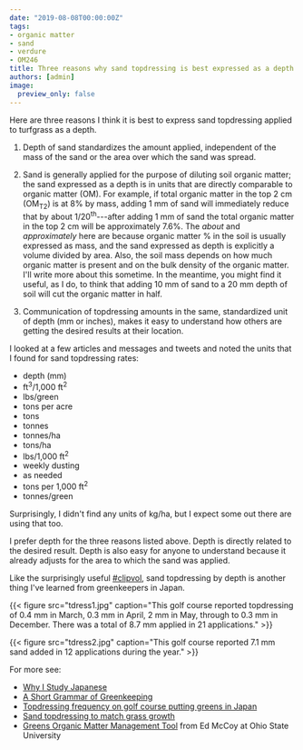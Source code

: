 ```yaml
---
date: "2019-08-08T00:00:00Z"
tags:
- organic matter
- sand
- verdure
- OM246
title: Three reasons why sand topdressing is best expressed as a depth
authors: [admin]
image:
  preview_only: false
---
```


Here are three reasons I think it is best to express sand topdressing applied to turfgrass as a depth.

1. Depth of sand standardizes the amount applied, independent of the mass of the sand or the area over which the sand was spread.

2. Sand is generally applied for the purpose of diluting soil organic matter; the sand expressed as a depth is in units that are directly comparable to organic matter (OM). For example, if total organic matter in the top 2 cm (OM<sub>T2</sub>) is at 8% by mass, adding 1 mm of sand will immediately reduce that by about 1/20<sup>th</sup>---after adding 1 mm of sand the total organic matter in the top 2 cm will be approximately 7.6%. The *about* and *approximately* here are because organic matter % in the soil is usually expressed as mass, and the sand expressed as depth is explicitly a volume divided by area. Also, the soil mass depends on how much organic matter is present and on the bulk density of the organic matter. I'll write more about this sometime. In the meantime, you might find it useful, as I do, to think that adding 10 mm of sand to a 20 mm depth of soil will cut the organic matter in half. 

3. Communication of topdressing amounts in the same, standardized unit of depth (mm or inches), makes it easy to understand how others are getting the desired results at their location.

I looked at a few articles and messages and tweets and noted the units that I found for sand topdressing rates:

* depth (mm)
* ft<sup>3</sup>/1,000 ft<sup>2</sup>
* lbs/green
* tons per acre
* tons
* tonnes
* tonnes/ha
* tons/ha
* lbs/1,000 ft<sup>2</sup>
* weekly dusting
* as needed
* tons per 1,000 ft<sup>2</sup>
* tonnes/green

Surprisingly, I didn't find any units of kg/ha, but I expect some out there are using that too.

I prefer depth for the three reasons listed above. Depth is directly related to the desired result. Depth is also easy for anyone to understand because it already adjusts for the area to which the sand was applied. 

Like the surprisingly useful [#clipvol](https://twitter.com/search?q=%23Clipvol), sand topdressing by depth is another thing I've learned from greenkeepers in Japan.

{{< figure src="tdress1.jpg" caption="This golf course reported topdressing of 0.4 mm in March, 0.3 mm in April, 2 mm in May, through to 0.3 mm in December. There was a total of 8.7 mm applied in 21 applications." >}}

{{< figure src="tdress2.jpg" caption="This golf course reported 7.1 mm sand added in 12 applications during the year." >}}

For more see:

* [Why I Study Japanese](https://www.blog.asianturfgrass.com/2011/01/why-i-study-japanese.html)
* [A Short Grammar of Greenkeeping](https://leanpub.com/short_grammar_of_greenkeeping)
* [Topdressing frequency on golf course putting greens in Japan](https://www.asianturfgrass.com/2017-12-20-topdressing-japan/)
* [Sand topdressing to match grass growth](https://www.asianturfgrass.com/2017-08-20-topdress-and-growth-potential/)
* [Greens Organic Matter Management Tool](https://buckeyeturf.osu.edu/organicmattertool) from Ed McCoy at Ohio State University
